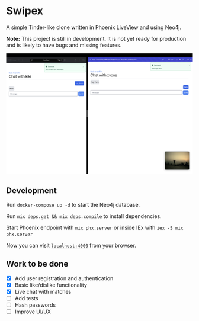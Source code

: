 # Swipex
A simple Tinder-like clone written in Phoenix LiveView and using Neo4j.

**Note:** This project is still in development. It is not yet ready for production and is likely to have bugs and missing features.

![Swipex](./demo.png)

## Development
Run `docker-compose up -d` to start the Neo4j database.

Run `mix deps.get && mix deps.compile` to install dependencies.

Start Phoenix endpoint with `mix phx.server` or inside IEx with `iex -S mix phx.server`

Now you can visit [`localhost:4000`](http://localhost:4000) from your browser.

## Work to be done
- [x] Add user registration and authentication
- [x] Basic like/dislike functionality
- [x] Live chat with matches
- [ ] Add tests
- [ ] Hash passwords
- [ ] Improve UI/UX
